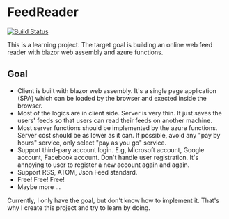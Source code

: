 FeedReader
==

[![Build Status](https://dev.azure.com/xieyubo/build/_apis/build/status/feedreaderorg.feedreader?branchName=master)](https://dev.azure.com/xieyubo/build/_build/latest?definitionId=11&branchName=master)

This is a learning project. The target goal is building an online web feed reader with blazor web assembly
and azure functions.

## Goal

- Client is built with blazor web assembly. It's a single page application (SPA) which can be loaded by the
  browser and exected inside the browser.
- Most of the logics are in client side. Server is very thin. It just saves the users' feeds so that users
  can read their feeds on another machine.
- Most server functions should be implemented by the azure functions. Server cost should be as lower as it
  can. If possible, avoid any "pay by hours" service, only select "pay as you go" service.
- Support third-pary account login. E.g, Microsoft account, Google account, Facebook account. Don't handle
  user registration. It's annoying to user to register a new account again and again.
- Support RSS, ATOM, Json Feed standard.
- Free! Free! Free!
- Maybe more ... 

Currently, I only have the goal, but don't know how to implement it. That's why I create this project and
try to learn by doing.
